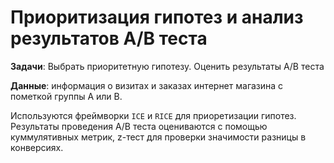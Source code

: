 # Приоритизация гипотез и анализ результатов A/B теста

**Задачи**:
Выбрать приоритетную гипотезу.
Оценить результаты A/B теста

**Данные**: информация о визитах и заказах интернет магазина с пометкой группы A или B.

Используются фреймворки `ICE` и `RICE` для приоретизации гипотез. Результаты проведения A/B теста оцениваются с помощью куммулятивных метрик, z-тест для проверки значимости разницы в конверсиях.